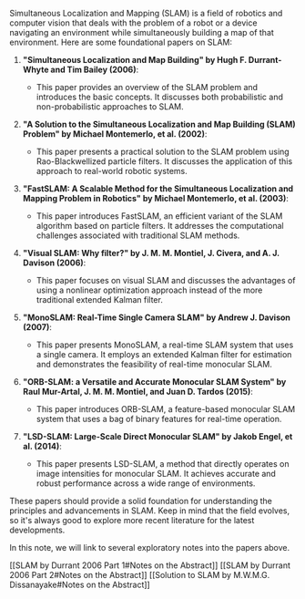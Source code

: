 Simultaneous Localization and Mapping (SLAM) is a field of robotics and computer vision that deals with the problem of a robot or a device navigating an environment while simultaneously building a map of that environment. Here are some foundational papers on SLAM:

1. **"Simultaneous Localization and Map Building" by Hugh F. Durrant-Whyte and Tim Bailey (2006)**:
   - This paper provides an overview of the SLAM problem and introduces the basic concepts. It discusses both probabilistic and non-probabilistic approaches to SLAM.

2. **"A Solution to the Simultaneous Localization and Map Building (SLAM) Problem" by Michael Montemerlo, et al. (2002)**:
   - This paper presents a practical solution to the SLAM problem using Rao-Blackwellized particle filters. It discusses the application of this approach to real-world robotic systems.

3. **"FastSLAM: A Scalable Method for the Simultaneous Localization and Mapping Problem in Robotics" by Michael Montemerlo, et al. (2003)**:
   - This paper introduces FastSLAM, an efficient variant of the SLAM algorithm based on particle filters. It addresses the computational challenges associated with traditional SLAM methods.

4. **"Visual SLAM: Why filter?" by J. M. M. Montiel, J. Civera, and A. J. Davison (2006)**:
   - This paper focuses on visual SLAM and discusses the advantages of using a nonlinear optimization approach instead of the more traditional extended Kalman filter.

5. **"MonoSLAM: Real-Time Single Camera SLAM" by Andrew J. Davison (2007)**:
   - This paper presents MonoSLAM, a real-time SLAM system that uses a single camera. It employs an extended Kalman filter for estimation and demonstrates the feasibility of real-time monocular SLAM.

6. **"ORB-SLAM: a Versatile and Accurate Monocular SLAM System" by Raul Mur-Artal, J. M. M. Montiel, and Juan D. Tardos (2015)**:
   - This paper introduces ORB-SLAM, a feature-based monocular SLAM system that uses a bag of binary features for real-time operation.

7. **"LSD-SLAM: Large-Scale Direct Monocular SLAM" by Jakob Engel, et al. (2014)**:
   - This paper presents LSD-SLAM, a method that directly operates on image intensities for monocular SLAM. It achieves accurate and robust performance across a wide range of environments.

These papers should provide a solid foundation for understanding the principles and advancements in SLAM. Keep in mind that the field evolves, so it's always good to explore more recent literature for the latest developments.

In this note, we will link to several exploratory notes into the papers above.

[[SLAM by Durrant 2006 Part  1#Notes on the Abstract]]
[[SLAM by Durrant 2006 Part 2#Notes on the Abstract]]
[[Solution to SLAM by M.W.M.G. Dissanayake#Notes on the Abstract]]
